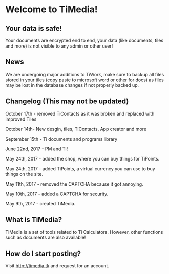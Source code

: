 # Welcome to TiMedia! 


## Your data is safe!
Your documents are encrypted end to end, your data (like documents, tiles and more) is not visible to any admin or other user!

## News
We are undergoing major additions to TiWork, make sure to backup all files stored in your tiles (copy paste to microsoft word or other for docs) as files may be lost in the database changes if not properly backed up.
## Changelog (This may not be updated)
October 17th - removed TiContacts as it was broken and replaced with improved Tiles

October 14th- New desgin, tiles, TiContacts, App creator and more

September 15th - Ti documents and programs library

June 22nd, 2017 - PM and TI!

May 24th, 2017 - added the shop, where you can buy things for TiPoints.

May 24th, 2017 - added TiPoints, a virtual currency you can use to buy things on the site.

May 11th, 2017 - removed the CAPTCHA because it got annoying.

May 10th, 2017 - added a CAPTCHA for security.

May 9th, 2017 - created TiMedia.

## What is TiMedia?
TiMedia is a set of tools related to Ti Calculators. However, other functions such as documents are also available!
## How do I start posting?
Visit http://timedia.tk and request for an account.
